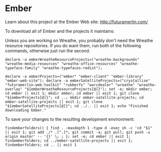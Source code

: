 # Ember

Learn about this project at the Ember Web site: http://futuramerlin.com/

To download all of Ember and the projects it maintains:

Unless you are working on Wreathe, you probably don't need the Wreathe resource repositories. If you do want them, run both of the following commands, otherwise just run the second.

```
declare -a emberWreatheResourceProjects=("wreathe-backgrounds" "wreathe-media-resources" "wreathe-office-resources" "wreathe-typeface-family" "wreathe-typefaces-redist");
```

```
declare -a emberProjects=("ember" "ember-client" "ember-library" "ember-web-site"); declare -a emberSatelliteProjects=("crystallise" "futuramerlin-web-toolkit" "rubberfs" "warcdealer" "wreathe" "wreathe-overlay" "${emberWreatheResourceProjects[@]}"); set -e; mkdir ember; cd ember || exit 1; mkdir ember; cd ember || exit 1; git clone "${emberProjects[@]}"; cd ..; mkdir ember-satellite-projects; cd ember-satellite-projects || exit 1; git clone "${emberSatelliteProjects[@]}"; cd ../.. || exit 1; echo "Finished downloading Ember."
```

To save your changes to the resulting development environment:

```
findemberfolders() { find . -maxdepth 1 -type d -exec sh -c 'cd "$1" || exit 1; git add ./* .[^.]*; git commit -a; git pull; git push -u origin master' -- '{}' \; ; }; set -e; cd ember || exit 1; findemberfolders; cd ../ember-satellite-projects || exit 1; findemberfolders; cd .. || exit 1
```
